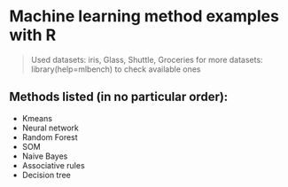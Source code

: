 # Machine learning method examples with R

> Used datasets: iris, Glass, Shuttle, Groceries
> for more datasets: library(help=mlbench) to check available ones

## Methods listed (in no particular order):
* Kmeans
* Neural network
* Random Forest
* SOM
* Naive Bayes
* Associative rules
* Decision tree
